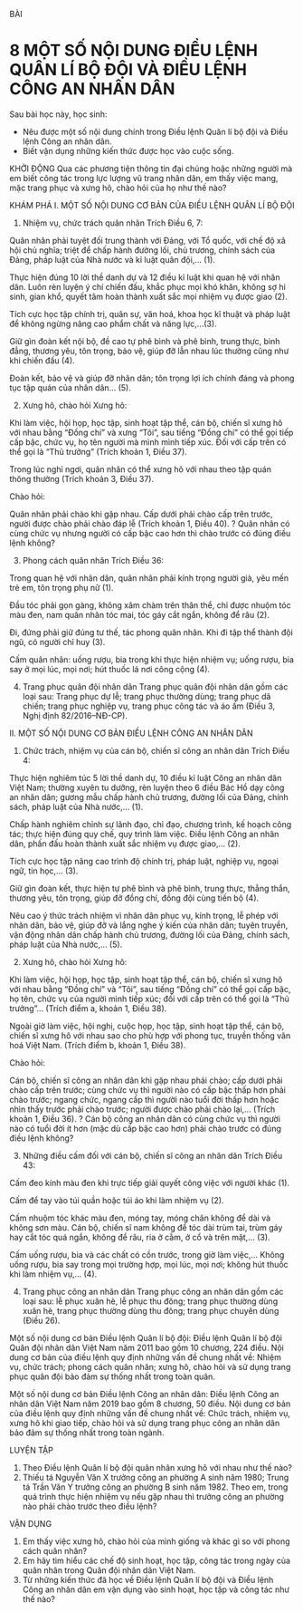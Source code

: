 BÀI
# 8 MỘT SỐ NỘI DUNG ĐIỀU LỆNH QUÂN LÍ BỘ ĐỘI VÀ ĐIỀU LỆNH CÔNG AN NHÂN DÂN

Sau bài học này, học sinh:
* Nêu được một số nội dung chính trong Điều lệnh Quân lí bộ đội và Điều lệnh Công an nhân dân.
* Biết vận dụng những kiến thức được học vào cuộc sống.

KHỞI ĐỘNG
Qua các phương tiện thông tin đại chúng hoặc những người mà em biết công tác trong lực lượng vũ trang nhân dân, em thấy việc mang, mặc trang phục và xưng hô, chào hỏi của họ như thế nào?

KHÁM PHÁ
I. MỘT SỐ NỘI DUNG CƠ BẢN CỦA ĐIỀU LỆNH QUÂN LÍ BỘ ĐỘI
1. Nhiệm vụ, chức trách quân nhân
Trích Điều 6, 7:

Quân nhân phải tuyệt đối trung thành với Đảng, với Tổ quốc, với chế độ xã hội chủ nghĩa; triệt để chấp hành đường lối, chủ trương, chính sách của Đảng, pháp luật của Nhà nước và kỉ luật quân đội,... (1).

Thực hiện đúng 10 lời thề danh dự và 12 điều kỉ luật khi quan hệ với nhân dân. Luôn rèn luyện ý chí chiến đấu, khắc phục mọi khó khăn, không sợ hi sinh, gian khổ, quyết tâm hoàn thành xuất sắc mọi nhiệm vụ được giao (2).

Tích cực học tập chính trị, quân sự, văn hoá, khoa học kĩ thuật và pháp luật để không ngừng nâng cao phẩm chất và năng lực,...(3).

Giữ gìn đoàn kết nội bộ, đề cao tự phê bình và phê bình, trung thực, bình đẳng, thương yêu, tôn trọng, bảo vệ, giúp đỡ lẫn nhau lúc thường cũng như khi chiến đấu (4).

Đoàn kết, bảo vệ và giúp đỡ nhân dân; tôn trọng lợi ích chính đáng và phong tục tập quán của nhân dân... (5).

2. Xưng hô, chào hỏi
Xưng hô:

Khi làm việc, hội họp, học tập, sinh hoạt tập thể, cán bộ, chiến sĩ xưng hô với nhau bằng “Đồng chí” và xưng “Tôi”, sau tiếng “Đồng chí” có thể gọi tiếp cấp bậc, chức vụ, họ tên người mà mình mình tiếp xúc. Đối với cấp trên có thể gọi là “Thủ trưởng” (Trích khoản 1, Điều 37).

Trong lúc nghỉ ngơi, quân nhân có thể xưng hô với nhau theo tập quán thông thường (Trích khoản 3, Điều 37).

Chào hỏi:

Quân nhân phải chào khi gặp nhau. Cấp dưới phải chào cấp trên trước, người được chào phải chào đáp lễ (Trích khoản 1, Điều 40).
? Quân nhân có cùng chức vụ nhưng người có cấp bậc cao hơn thì chào trước có đúng điều lệnh không?

3. Phong cách quân nhân
Trích Điều 36:

Trong quan hệ với nhân dân, quân nhân phải kính trọng người già, yêu mến trẻ em, tôn trọng phụ nữ (1).

Đầu tóc phải gọn gàng, không xăm chàm trên thân thể, chỉ được nhuộm tóc màu đen, nam quân nhân tóc mai, tóc gáy cắt ngắn, không để râu (2).

Đi, đứng phải giữ đúng tư thế, tác phong quân nhân. Khi đi tập thể thành đội ngũ, có người chỉ huy (3).

Cấm quân nhân: uống rượu, bia trong khi thực hiện nhiệm vụ; uống rượu, bia say ở mọi lúc, mọi nơi; hút thuốc lá nơi công cộng (4).

4. Trang phục quân đội nhân dân
Trang phục quân đội nhân dân gồm các loại sau: Trang phục dự lễ; trang phục thường dùng; trang phục dã chiến; trang phục nghiệp vụ, trang phục công tác và áo ấm (Điều 3, Nghị định 82/2016–NĐ-CP).

II. MỘT SỐ NỘI DUNG CƠ BẢN ĐIỀU LỆNH CÔNG AN NHÂN DÂN
1. Chức trách, nhiệm vụ của cán bộ, chiến sĩ công an nhân dân
Trích Điều 4:

Thực hiện nghiêm túc 5 lời thề danh dự, 10 điều kỉ luật Công an nhân dân Việt Nam; thường xuyên tu dưỡng, rèn luyện theo 6 điều Bác Hồ dạy công an nhân dân; gương mẫu chấp hành chủ trương, đường lối của Đảng, chính sách, pháp luật của Nhà nước,... (1).

Chấp hành nghiêm chỉnh sự lãnh đạo, chỉ đạo, chương trình, kế hoạch công tác; thực hiện đúng quy chế, quy trình làm việc. Điều lệnh Công an nhân dân, phấn đấu hoàn thành xuất sắc nhiệm vụ được giao,... (2).

Tích cực học tập nâng cao trình độ chính trị, pháp luật, nghiệp vụ, ngoại ngữ, tin học,... (3).

Giữ gìn đoàn kết, thực hiện tự phê bình và phê bình, trung thực, thẳng thắn, thương yêu, tôn trọng, giúp đỡ đồng chí, đồng đội cùng tiến bộ (4).

Nêu cao ý thức trách nhiệm vì nhân dân phục vụ, kính trọng, lễ phép với nhân dân, bảo vệ, giúp đỡ và lắng nghe ý kiến của nhân dân; tuyên truyền, vận động nhân dân chấp hành chủ trương, đường lối của Đảng, chính sách, pháp luật của Nhà nước,... (5).

2. Xưng hô, chào hỏi
Xưng hô:

Khi làm việc, hội họp, học tập, sinh hoạt tập thể, cán bộ, chiến sĩ xưng hô với nhau bằng “Đồng chí” và “Tôi”, sau tiếng “Đồng chí” có thể gọi cấp bậc, họ tên, chức vụ của người mình tiếp xúc; đối với cấp trên có thể gọi là “Thủ trưởng”... (Trích điểm a, khoản 1, Điều 38).

Ngoài giờ làm việc, hội nghị, cuộc họp, học tập, sinh hoạt tập thể, cán bộ, chiến sĩ xưng hô với nhau sao cho phù hợp với phong tục, truyền thống văn hoá Việt Nam. (Trích điểm b, khoản 1, Điều 38).

Chào hỏi:

Cán bộ, chiến sĩ công an nhân dân khi gặp nhau phải chào; cấp dưới phải chào cấp trên trước; cùng chức vụ thì người nào có cấp bậc thấp hơn phải chào trước; ngang chức, ngang cấp thì người nào tuổi đời thấp hơn hoặc nhìn thấy trước phải chào trước; người được chào phải chào lại,... (Trích khoản 1, Điều 36).
? Cán bộ công an nhân dân có cùng chức vụ thì người nào có tuổi đời ít hơn (mặc dù cấp bậc cao hơn) phải chào trước có đúng điều lệnh không?

3. Những điều cấm đối với cán bộ, chiến sĩ công an nhân dân
Trích Điều 43:

Cấm đeo kính màu đen khi trực tiếp giải quyết công việc với người khác (1).

Cấm để tay vào túi quần hoặc túi áo khi làm nhiệm vụ (2).

Cấm nhuộm tóc khác màu đen, móng tay, móng chân không để dài và không sơn màu. Cán bộ, chiến sĩ nam không để tóc dài trùm tai, trùm gáy hay cắt tóc quá ngắn, không để râu, ria ở cằm, ở cổ và trên mặt,... (3).

Cấm uống rượu, bia và các chất có cồn trước, trong giờ làm việc,... Không uống rượu, bia say trong mọi trường hợp, mọi lúc, mọi nơi; không hút thuốc khi làm nhiệm vụ,... (4).

4. Trang phục công an nhân dân
Trang phục công an nhân dân gồm các loại sau: lễ phục xuân hè, lễ phục thu đông; trang phục thường dùng xuân hè, trang phục thường dùng thu đông; trang phục chuyên dùng (Điều 26).

Một số nội dung cơ bản Điều lệnh Quân lí bộ đội:
Điều lệnh Quân lí bộ đội Quân đội nhân dân Việt Nam năm 2011 bao gồm 10 chương, 224 điều. Nội dung cơ bản của điều lệnh quy định những vấn đề chung nhất về: Nhiệm vụ, chức trách; phong cách quân nhân; xưng hô, chào hỏi và sử dụng trang phục quân đội bảo đảm sự thống nhất trong toàn quân.

Một số nội dung cơ bản Điều lệnh Công an nhân dân:
Điều lệnh Công an nhân dân Việt Nam năm 2019 bao gồm 8 chương, 50 điều. Nội dung cơ bản của điều lệnh quy định những vấn đề chung nhất về: Chức trách, nhiệm vụ, xưng hô khi giao tiếp, chào hỏi và sử dụng trang phục công an nhân dân bảo đảm sự thống nhất trong toàn ngành.

LUYỆN TẬP
1. Theo Điều lệnh Quân lí bộ đội quân nhân xưng hô với nhau như thế nào?
2. Thiếu tá Nguyễn Văn X trưởng công an phường A sinh năm 1980; Trung tá Trần Văn Y trưởng công an phường B sinh năm 1982. Theo em, trong quá trình thực hiện nhiệm vụ nếu gặp nhau thì trưởng công an phường nào phải chào trước theo điều lệnh?

VẬN DỤNG
1. Em thấy việc xưng hô, chào hỏi của mình giống và khác gì so với phong cách quân nhân?
2. Em hãy tìm hiểu các chế độ sinh hoạt, học tập, công tác trong ngày của quân nhân trong Quân đội nhân dân Việt Nam.
3. Từ những kiến thức đã học về Điều lệnh Quân lí bộ đội và Điều lệnh Công an nhân dân em vận dụng vào sinh hoạt, học tập và công tác như thế nào?
